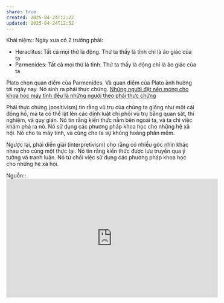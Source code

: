 ```yaml
---
share: true
created: 2025-04-24T12:22
updated: 2025-04-24T12:52
---
```

Khái niệm:: 
Ngày xưa có 2 trường phái:
- Heraclitus: Tất cả mọi thứ là động. Thứ ta thấy là tĩnh chỉ là ảo giác của ta
- Parmenides: Tất cả mọi thứ là tĩnh. Thứ ta thấy là động chỉ là ảo giác của ta

Plato chọn quan điểm của Parmenides. Và quan điểm của Plato ảnh hưởng tới ngày nay. Nó sinh ra phái thực chứng. [Những người đặt nền móng cho khoa học máy tính đều là những người theo phái thực chứng](../../C%C3%B4ng%20ngh%E1%BB%87%20th%C3%B4ng%20tin/K%E1%BB%B9%20thu%E1%BA%ADt%20ph%E1%BA%A7n%20m%E1%BB%81m/Ki%E1%BA%BFn%20tr%C3%BAc/Tri%E1%BA%BFt%20h%E1%BB%8Dc/Nh%E1%BB%AFng%20ng%C6%B0%E1%BB%9Di%20%C4%91%E1%BA%B7t%20n%E1%BB%81n%20m%C3%B3ng%20cho%20khoa%20h%E1%BB%8Dc%20m%C3%A1y%20t%C3%ADnh%20%C4%91%E1%BB%81u%20l%C3%A0%20nh%E1%BB%AFng%20ng%C6%B0%E1%BB%9Di%20theo%20ph%C3%A1i%20th%E1%BB%B1c%20ch%E1%BB%A9ng.md)

Phái thực chứng (positivism) tin rằng vũ trụ của chúng ta giống như một cái đồng hồ, mà ta có thể lật lên các định luật chi phối vũ trụ bằng quan sát, thí nghiệm, và quy giản. Nó tin rằng kiến thức nằm bên ngoài ta, và ta chỉ việc khám phá ra nó. Nó sử dụng các phương pháp khoa học cho những hệ xã hội. Nó cho ta máy tính, và cũng cho ta sự khủng hoảng phần mềm. 

Ngược lại, phái diễn giải (interpretivism) cho rằng có nhiều góc nhìn khác nhau cho cùng một thực tại. Nó tin rằng kiến thức được lưu truyền qua ý tưởng và tranh luận. Nó từ chối việc sử dụng các phương pháp khoa học cho những hệ xã hội.

Nguồn:: <iframe width="560" height="315" src="https://www.youtube.com/embed/2Ki12Pi3hnc?si=kaO273ShASSoGSlX&t=2249" title="YouTube video player" frameborder="0" allow="accelerometer; autoplay; clipboard-write; encrypted-media; gyroscope; picture-in-picture; web-share" referrerpolicy="strict-origin-when-cross-origin" allowfullscreen></iframe>